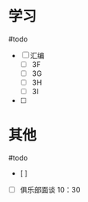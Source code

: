 # 学习
#todo
- [ ] 汇编	
	- [ ] 3F
	- [ ] 3G
	- [ ] 3H
	- [ ] 3I
- [ ] 

# 其他
#todo 
- [ ] 
- [ ] 俱乐部面谈 10：30